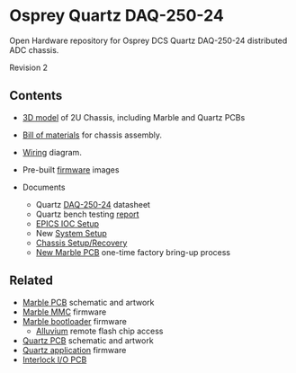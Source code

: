 # Osprey Quartz DAQ-250-24

Open Hardware repository for Osprey DCS Quartz DAQ-250-24
distributed ADC chassis.

Revision 2

## Contents

- [3D model](chassis-rev2.stp.xz) of 2U Chassis, including Marble and Quartz PCBs
- [Bill of materials](chassis-bom-rev2.csv) for chassis assembly.
- [Wiring](chassis-wiring-rev2.kicad_sch) diagram.
- Pre-built [firmware](firmware) images

- Documents
  - Quartz [DAQ-250-24](documentation/quartz-daq-250-24-datasheet.md) datasheet
  - Quartz bench testing [report](documentation/functional-testing.md)
  - [EPICS IOC Setup](documentation/ioc-setup.md)
  - New [System Setup](documentation/system-setup.md)
  - [Chassis Setup/Recovery](documentation/chassis-setup.md)
  - [New Marble PCB](documentation/marble-bring-up-procedure.pdf) one-time factory bring-up process

## Related

- [Marble PCB](https://github.com/BerkeleyLab/Marble) schematic and artwork
- [Marble MMC](https://github.com/BerkeleyLab/Marble-MMC) firmware
- [Marble bootloader](https://github.com/BerkeleyLab/Bedrock) firmware
  - [Alluvium](https://github.com/mdavidsaver/alluvium) remote flash chip access
- [Quartz PCB](https://github.com/osprey-dcs/Quartz) schematic and artwork
- [Quartz application](https://github.com/osprey-dcs/Quartz-firmware) firmware
- [Interlock I/O PCB](https://github.com/osprey-dcs/pmod-mps-io)
